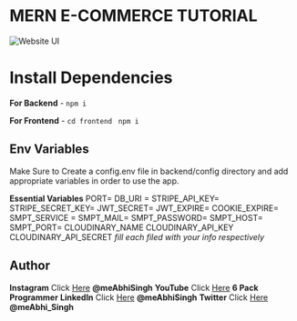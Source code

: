 # MERN E-COMMERCE TUTORIAL


![Website UI](https://i.pinimg.com/1200x/5b/b7/09/5bb70961c9fecf370e6aaa2ae3431e60.jpg)


# Install Dependencies

**For Backend** - `npm i`

**For Frontend** - `cd frontend` ` npm i`

## Env Variables

Make Sure to Create a config.env file in backend/config directory and add appropriate variables in order to use the app.

**Essential Variables**
PORT=
DB_URI =
STRIPE_API_KEY=
STRIPE_SECRET_KEY=
JWT_SECRET=
JWT_EXPIRE=
COOKIE_EXPIRE=
SMPT_SERVICE =
SMPT_MAIL=
SMPT_PASSWORD=
SMPT_HOST=
SMPT_PORT=
CLOUDINARY_NAME
CLOUDINARY_API_KEY
CLOUDINARY_API_SECRET
_fill each filed with your info respectively_

## Author

**Instagram** Click [Here](https://www.instagram.com/meabhisingh) **@meAbhiSingh**
**YouTube** Click [Here](https://www.youtube.com/channel/UCO7afj9AUo0zV69pqEYhcjw/) **6 Pack Programmer**
**LinkedIn** Click [Here](https://in.linkedin.com/in/meabhisingh) **@meAbhiSingh**
**Twitter** Click [Here](https://twitter.com/meAbhi_Singh) **@meAbhi_Singh**
